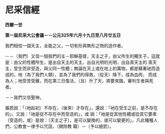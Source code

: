 # 尼采信經


**西爾一世**

**第一屆尼采大公會議－－公元325年六月十九日至八月廿五日**





我們相信一個天主，全能之父，一切有形與無形之物的造作者。

－－（我們）又信一個我們的主－耶穌基督，天主之子，由父所生的獨生子，這就是：由父的性體所生，是出自天主的天主，出自光明的光明，出自真天主的
真天主，受生而非受造，與父同一性體；無論在天上或在地上的萬物，都是藉著祂而造成的，衪〔為了我們人類〕，並為了我們的得救，（從天）降下，成為血肉，
而成為人；衪受苦受難，而在第三日復活，（且）升了天，將要來臨，審判生者與死者。

－－我們又信聖神。

誰若說：「（衪起初）不存在，（後來）才存在」，還說：「衪在受生之前，是不存在的」，又說：「衪是從不存在中而受造的」，或
說：「衪是從其他性體或從其它要素〔受造的，或〕是說：〔天主之子〕，是可以變換的，或可以變更的」，凡此種種人們，公教會一律予以咒詛，（開除教
藉）－（予以絕罰）。

